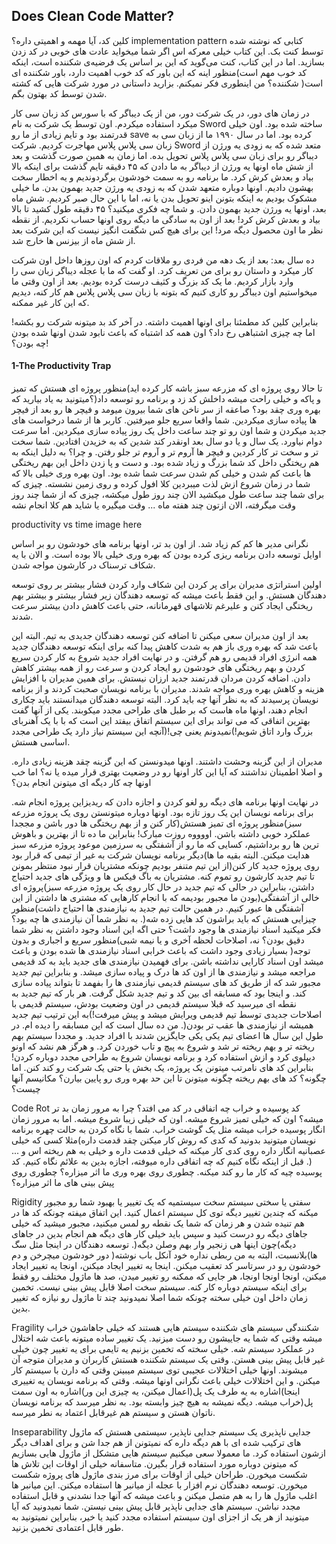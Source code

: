 ## Does Clean Code Matter?
کلین کد، آیا مهمه و اهمیتی داره؟ implementation pattern کتابی که نوشته شده توسط کنت بک. این کتاب خیلی معرکه اس اگر شما میخواید عادت های خوبی در کد زدن بسازید. اما در این کتاب، کنت می‌گوید که این بر اساس یک فرضیه‌ی شکننده است، اینکه کد خوب مهم است)منظور اینه که این باور که کد خوب اهمیت دارد، باور شکننده ای است(
شکننده؟ من اینطوری فکر نمیکنم. بزارید داستانی در مورد شرکت هایی که کشته شدن توسط کد بهتون بگم.

در زمان های دور، در یک شرکت دور، من از یک دیباگر که با سورس کد زبان سی کار میکرد استفاده میکردم. اون توسط یک شرکت به نام Sword ساخته شده بود. اون خیلی قدرتمند بود و تایم زیادی از ما رو save کرده بود.  اما در سال ۱۹۹۰ ما از زبان سی به زبان سی پلاس پلاس مهاجرت کردیم. شرکت Sword متعد شده که به زودی یه ورژن از دیباگر رو برای زبان سی پلاس پلاس تحویل بده. اما زمان به همین صورت گذشت و بعد از شش ماه اونها یه ورژن از دیباگر به ما دادن که ۴۵ دقیقه تایم گذشت برای اینکه بالا بیاد و بعدش کرش کرد. ما برنامه رو به سمت خودشون برگردوندیم و یه اخطار سخت بهشون دادیم. اونها دوباره متعهد شدن که به زودی یه ورژن جدید بهمون بدن. ما خیلی مشکوک بودیم به اینکه بتونن اینو تحویل بدن یا نه، اما با این حال صبر کردیم. شش ماه بعد، اونها یه ورژن جدید بهمون دادن. و شما چه فکری میکنید؟ ۴۵ دقیقه طول کشید تا بالا بیاد و بعدش کرش کرد!
بعد از اون به سادگی ما دیگه روی اونها حساب نکردیم. از نقطه نظر ما اون محصول دیگه مرد! این برای هیچ کس شگفت انگیز نیست که این شرکت بعد از شش ماه از بیزنس ها خارج شد.

ده سال بعد:  بعد از یک دهه من فردی رو ملاقات کردم که اون روزها داخل اون شرکت کار میکرد و داستان رو برای من تعریف کرد. او گفت که ما با عجله دیباگر زبان سی را وارد بازار کردیم. ما یک کد بزرگ و کثیف درست کرده بودیم. بعد از اون وقتی ما میخواستیم اون دیباگر رو کاری کنیم که بتونه با زبان سی پلاس پلاس هم کار کنه، دیدیم که این کار غیر ممکنه.

بنابراین کلین کد مطمئنا برای اونها اهمیت داشته. در آخر کد بد میتونه شرکت رو بکشه!
اما چه چیزی اشتباهی رخ داد؟ اون همه کد اشتباه که باعث نابود شدن اونها شده بودن چه بودن؟!

#### 1-The Productivity Trap
تا حالا روی پروژه ای که مزرعه سبز باشه کار کرده اید)منظور پروژه ای هستش که تمیز و پاکه و خیلی راحت میشه داخلش کد زد و برنامه رو توسعه داد(؟میتونید به یاد بیارید که بهره وری چقد بود؟ صاعقه از سر ناخن های شما بیرون میومد و فیچر ها رو بعد از فیچر ها پیاده سازی میکردین. شما واقعا سریع جلو میرفتین. کاربر ها از شما درخواست های جدید میکردن و شما اون رو تو چند ساعت داخل یک روز پیاده سازی میکردین. اما سرعت دوام نیاورد. یک سال و یا دو سال بعد اونقدر کند شدین که به خزیدن افتادین. شما سخت تر و سخت تر کار کردین و فیچر ها آروم تر و آروم تر جلو رفتن. و چرا؟ به دلیل اینکه به هم ریختگی داخل کد شما بزرگ و زیاد شده بود. و دست و پا زدن داخل این بهم ریختگی ها باعث کم شدن و خیلی کم شدن سرعت شما شده بود. اون بهره وری خیلی بالا که شما در زمان شروع ازش لذت میبردین کلا افول کرده و روی زمین نشسته. چیزی که برای شما چند ساعت طول میکشید الان چند روز طول میکشه، چیزی که از شما چند روز وقت میگرفته، الان ازتون چند هفته ماه ... وقت میگیره یا شاید هم کلا انجام نشه

productivity vs time image here

نگرانی مدیر ها کم کم زیاد شد. از اون بد تر، اونها برنامه های خودشون رو بر اساس اوایل توسعه دادن برنامه ریزی کرده بودن که بهره وری خیلی بالا بوده است. و الان با یه شکاف ترسناک در کارشون مواجه شدن.

اولین استراتژی مدیران برای پر کردن این شکاف وارد کردن فشار بیشتر بر روی توسعه دهندگان هستش. و این فقط باعث میشه که توسعه دهندگان زیر فشار بیشتر و بیشتر بهم ریختگی ایجاد کنن و علیرغم تلاشهای قهرمانانه، حتی باعث کاهش دادن بیشتر سرعت شدند. 

بعد از اون مدیران سعی میکنن تا اضافه کنن توسعه دهندگان جدیدی به تیم. البته این باعث شد که بهره وری باز هم به شدت کاهش پیدا کنه برای اینکه توسعه دهندگان جدید همه انرژی افراد قدیمی رو هم گرفتن. و در نهایت افراد جدید شروع به کار کردن سریع کردن و بهم ریختگی های خودشون رو ایجاد کردن و سرعت رو از همه بیشتر کاهش دادن. اضافه کردن مردان قدرتمند جدید ارزان نیستش. برای همین مدیران با افزایش هزینه و کاهش بهره وری مواجه شدند. مدیران با برنامه نویسان صحبت کردند و از برنامه نویسان پرسیدند که به نظر آنها چه باید کرد. البته توسعه دهندگان میدانستند باید چکاری انجام دهند، اونها ماه هاست که بر طبل های طراحی مجدد میکوبند. یکی از آنها گفت بهترین اتفاقی که می تواند برای این سیستم اتفاق بیفتد این است که با با یک آهنربای بزرگ وارد اتاق شویم!)نمیدونم یعنی چی!(آنچه این سیستم نیاز دارد یک طراحی مجدد اساسی هستش.

مدیران از این گزینه وحشت داشتند. اونها میدونستن که این گزینه چقد هزینه زیادی داره. و اصلا اطمینان نداشتند که آیا این کار اونها رو در وضعیت بهتری قرار میده یا نه؟ اما خب اونها چه کار دیگه ای میتونن انجام بدن؟

در نهایت اونها برنامه های دیگه رو لغو کردن و اجازه دادن که ریدیزاین پروژه انجام شه. برای برنامه نویسان این یک روز تازه بود. اونها دوباره میتونستن روی یک پروژه مزرعه سبز)منظور پروژه ای تمیز هستش(کار کنن و از بهم ریختگی ها دور باشن و مججدا عملکرد خوبی داشته باشن. اووووه روزت مبارک! بنابراین ما ده تا از بهترین و باهوش ترین ها رو برداشتیم، کسایی که ما رو از آشفتگی به سرزمین موعود پروژه مزرعه سبز هدایت میکنن. البته بقیه ما ها)دیگر برنامه نویسان شرکت به غیر از تیمی که قرار بود روی پروژه جدید کار کنن(از این تیم متنفر بودیم چونکه مشتریان قرار نبود منتظر بمونن تا تیم جدید کارشون رو تموم کنه. مشتریان به باگ فیکس ها و ویژگی های جدید احتیاج داشتن، بنابراین در حالی که تیم جدید در حال کار روی یک پروژه مزرعه سبز)پروژه ای خالی از آشفتگی(بودن ما مجبور بودیمه که با انجام کارهایی که مشتری ها داشتن از این آشفتگی ها عبور کنیم. در همین حالت تیم جدید به نیازمندی ها احتیاج داشت)منظور چیزایی هستش که باید براشون کد هایی زده شه(. به نظر شما آن نیازمندی ها چه بود؟ فکر میکنید اسناد نیازمندی ها وجود داشت؟ حتی اگه این اسناد وجود داشتن به نظر شما دقیق بودن؟ نه، اصلاحات لحظه آخری و یا نیمه شبی)منظور سریع و اجباری و بدون توجه( بسیار زیادی وجود داشت که باعث خرابی اسناد نیازمندی ها شده بودن و باعث میشد اون اسناد کارایی نداشته باشن. برای فهمیدن نیازمندی های جدید باید به کد قدیمی مراجعه میشد و نیازمندی ها از اون کد ها درک و پیاده سازی میشد. و بنابراین تیم جدید مجبور شد که از طریق کد های سیستم قدیمی نیازمندی ها را بفهمد تا بتواند پیاده سازی کند. و اینجا بود که مسابقه ای بین کد و تیم جدید شکل گرفت. هر بار که تیم جدید به نقطه ای میرسید که قبلا سیستم قدیمی در اون وضعیت بودش، سیستم قدیمی با اصلاحات جدیدی توسط تیم قدیمی ویرایش میشد و پیش میرفت!)به این ترتیب تیم جدید همیشه از نیازمندی ها عقب تر بودن(. من ده سال است که این مسابقه را دیده ام. در طول این سال ها اعضای تیم یکی یکی جایگزین شدند با افراد جدید. و مجددا سیستم بهم ریخته تر و بهم ریخته تر شد و شروع به پیچ و تاب خوردن کرد. و هرگز هم نشد که اونو دیپلوی کرد و ازش استفاده کرد و برنامه نویسان شروع به طراحی مجدد دوباره کردن! بنابراین کد های نامرتب میتونن یک پروژه، یک بخش یا حتی یک شرکت رو کند کنن. اما چگونه؟ کد های بهم ریخته چگونه میتونن تا این حد بهره وری رو پایین بیارن؟ مکانیسم آنها چیست؟ 

Code Rot
کد پوسیده و خراب
چه اتفاقی در کد می افتد؟ چرا به مرور زمان بد تر میشه؟ اون که خیلی تمیز شروع میشه. اون که خیلی زیبا شروع میشه. اما به مرور زمان انگار پوسیده خراب میشه مثل یک گوشت خراب. شما با نگاه کردن به حالت چهره برنامه نویسان میتونید بدونید که کدی که روش کار میکنن چقد قدمت داره)مثلا کسی که خیلی عصبانیه انگار داره روی کدی کار میکنه که خیلی قدمت داره و خیلی به هم ریخته اس و ...(. قبل از اینکه نگاه کنیم که چه اتفاقی داره میوفته، اجازه بدین به علائم نگاه کنیم. کد پوسیده چیه که کار ما رو کند میکنه. چطوری روی بهره وری ما اثر میزاره؟ چطوری روی پیش بینی های ما اثر میزاره؟ 

Rigidity 
سفتی یا سختی
 سیستم سخت سیستمیه که یک تغییر یا بهبود شما رو مجبور میکنه که چندین تغییر دیگه توی کل سیستم اعمال کنید. این اتفاق میفته چونکه کد ها در هم تنیده شدن و هر زمان که شما یک نقطه رو لمس میکنید، مجبور میشید که خیلی جاهای دیگه رو درست کنید و سپس باید خیلی کار های دیگه هم انجام بدین در جاهای دیگه)چون اینها هی زنجیر وار بهم وصلن دیگه(. توسعه دهندگان در اینجا مثل سگ ها)بلانسبت، البته به من ربطی نداره خود آنکل باب نوشته( دور خودشون میچرخن و دم خودشون رو در سرتاسر کد تعقیب میکنن. اینجا یه تغییر ایجاد میکنن، اونجا یه تغییر ایجاد میکنن، اونجا اونجا اونجا، هر جایی که ممکنه رو تغییر میدن، صد ها ماژول مختلف رو فقط برای اینکه سیستم دوباره کار کنه. سیستم سخت اصلا قابل پیش بینی نیست. تخمین زمان داخل اون خیلی سخته چونکه شما اصلا نمیدونید چند تا ماژول رو نیازه که تغییر بدین. 

Fragility
شکنندگی
سیستم های شکننده سیستم هایی هستند که خیلی جاهاشون خراب میشه وقتی که شما یه جاییشون رو دست میزنید. یک تغییر ساده میتونه باعث شه اختلال در عملکرد سیستم شه. خیلی سخته که تخمین بزنیم یه تایمی برای یه تغییر چون خیلی غیر قابل پیش بینی هستن. وقتی یک سیستم شکننده هستش کاربران و مدیران متوجه آن میشوند. اونها خیلی اختلالات عجیبی توی سیستم میبینن وقتی که دارن با سیستم کار میکنن. و این اختلالات خیلی باعث نگرانی اونها میشه. وقتی که برنامه نویسان یه تغییری اینجا)اشاره به یه طرف یک پل(اعمال میکنن، یه چیزی این ور)اشاره به اون سمت پل(خراب میشه. دیگه نمیشه به هیچ چیز وابسته بود. به نظر میرسد که برنامه نویسان ناتوان هستن و سیستم هم غیرقابل اعتماد به نطر میرسه.

Inseparability
جدایی ناپذیری
یک سیستم جدایی ناپذیر، سیستمی هستش که ماژول های ترکیب شده ای با هم دیگه داره که نمیتونن از هم جدا شن و برای اهداف دیگر ازشون استفاده کرد. ما معمولا سعی میکنیم سیستم هایی متشکل از ماژول هایی بسازیم که میتونن دوباره مورد استفاده قرار بگیرن. متاسفانه خیلی از اوقات این تلاش ها شکست میخورن. طراحان خیلی از اوقات برای مرز بندی ماژول های پروژه شکست میخورن. توسعه دهندگان نرم افزار با عجله از میانبر ها استفاده میکنن. این میانبر ها اغلب ماژول ها را به هم متصل میکنن و باعث میشه که آنها جدا نشدنی و قابل استفاده مجدد نباشن. سیستم های جدایی ناپذیر قابل پیش بینی نیستن. شما نمیدونید که آیا میتونید از هر یک از اجزای اون سیستم استفاده مجدد کنید یا خیر، بنابراین نمیتونید به طور قابل اعتمادی تخمین بزنید. 



















